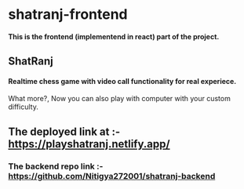 # shatranj-frontend
#### This is the frontend (implementend in react) part of the project.

## ShatRanj
#### Realtime chess game with video call functionality for real experiece.
What more?, Now you can also play with computer with your custom difficulty.

## The deployed link at :- https://playshatranj.netlify.app/
### The backend repo link :- https://github.com/Nitigya272001/shatranj-backend